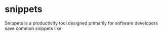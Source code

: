# snippets
Snippets is a productivity tool designed primarily for software developers save common snippets like
